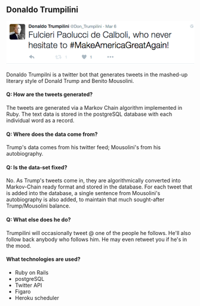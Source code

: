 ## Donaldo Trumpilini

![](trump.png?raw=true)

Donaldo Trumpilni is a twitter bot that generates tweets in the mashed-up literary style of Donald Trump and Benito Mousolini.

#### Q: How are the tweets generated?
The tweets are generated via a Markov Chain algorithm implemented in Ruby. The text data is stored in the postgreSQL database with each individual word as a record.

#### Q: Where does the data come from?
Trump's data comes from his twitter feed; Mousolini's from his autobiography.

#### Q: Is the data-set fixed?
No. As Trump's tweets come in, they are algorithmically converted into Markov-Chain ready format and stored in the database. For each tweet that is added into the database, a single sentence from Mousolini's autobiography is also added, to maintain that much sought-after Trump/Mousolini balance.

#### Q: What else does he do?
Trumpilini will occasionally tweet @ one of the people he follows. He'll also follow back anybody who follows him. He may even retweet you if he's in the mood.

#### What technologies are used?
- Ruby on Rails
- postgreSQL
- Twitter API
- Figaro
- Heroku scheduler
